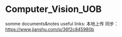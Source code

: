 # Computer_Vision_UOB

somme documents&notes
useful links:
本地上传 同步：https://www.jianshu.com/p/36f2c845980b
